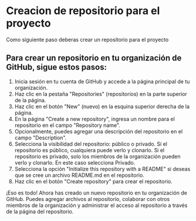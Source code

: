 # Creacion de repositorio para el proyecto

Como siguiente paso deberas crear un repositorio para el proyecto

##  Para crear un repositorio en tu organización de GitHub, sigue estos pasos:

1. Inicia sesión en tu cuenta de GitHub y accede a la página principal de tu organización.
2. Haz clic en la pestaña "Repositories" (repositorios) en la parte superior de la página.
3. Haz clic en el botón "New" (nuevo) en la esquina superior derecha de la página.
4. En la página "Create a new repository", ingresa un nombre para el repositorio en el campo "Repository name".
5. Opcionalmente, puedes agregar una descripción del repositorio en el campo "Description".
6. Selecciona la visibilidad del repositorio: público o privado. Si el repositorio es público, cualquiera puede verlo y clonarlo. Si el repositorio es privado, solo los miembros de la organización pueden verlo y clonarlo. En este caso selecciona Privado.
7. Selecciona la opción "Initialize this repository with a README" si deseas que se cree un archivo README.md en el repositorio.
8. Haz clic en el botón "Create repository" para crear el repositorio.

¡Eso es todo! Ahora has creado un nuevo repositorio en tu organización de GitHub. Puedes agregar archivos al repositorio, colaborar con otros miembros de la organización y administrar el acceso al repositorio a través de la página del repositorio.